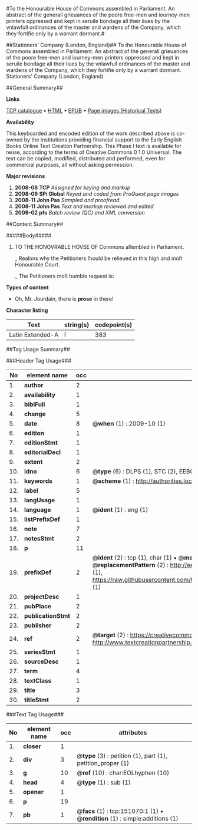 #To the Honourable House of Commons assembled in Parliament. An abstract of the generall grieuances of the poore free-men and iourney-men printers oppressed and kept in seruile bondage all their liues by the vnlawfull ordinances of the master and wardens of the Company, which they fortifie only by a warrant dormant.#

##Stationers' Company (London, England)##
To the Honourable House of Commons assembled in Parliament. An abstract of the generall grieuances of the poore free-men and iourney-men printers oppressed and kept in seruile bondage all their liues by the vnlawfull ordinances of the master and wardens of the Company, which they fortifie only by a warrant dormant.
Stationers' Company (London, England)

##General Summary##

**Links**

[TCP catalogue](http://www.ota.ox.ac.uk/tcp/)  • 
[HTML](http://tei.it.ox.ac.uk/tcp/Texts-HTML/free/A72/A72819.html)  • 
[EPUB](http://tei.it.ox.ac.uk/tcp/Texts-EPUB/free/A72/A72819.epub) • 
[Page images (Historical Texts)](https://data.historicaltexts.jisc.ac.uk/view?pubId=eebo-99899007e&pageId=eebo-99899007e-151070-1)

**Availability**

This keyboarded and encoded edition of the
	       work described above is co-owned by the institutions
	       providing financial support to the Early English Books
	       Online Text Creation Partnership. This Phase I text is
	       available for reuse, according to the terms of Creative
	       Commons 0 1.0 Universal. The text can be copied,
	       modified, distributed and performed, even for
	       commercial purposes, all without asking permission.

**Major revisions**

1. __2008-08__ __TCP__ *Assigned for keying and markup*
1. __2008-09__ __SPi Global__ *Keyed and coded from ProQuest page images*
1. __2008-11__ __John Pas__ *Sampled and proofread*
1. __2008-11__ __John Pas__ *Text and markup reviewed and edited*
1. __2009-02__ __pfs__ *Batch review (QC) and XML conversion*

##Content Summary##

#####Body#####

1. TO THE HONOVRABLE HOVSE OF Commons aſſembled in Parliament.

    _ Reaſons why the Petitioners ſhould be relieued in this high and moſt Honourable Court.

    _ The Petitioners moſt humble request is:

**Types of content**

  * Oh, Mr. Jourdain, there is **prose** in there!

**Character listing**


|Text|string(s)|codepoint(s)|
|---|---|---|
|Latin Extended-A|ſ|383|

##Tag Usage Summary##

###Header Tag Usage###

|No|element name|occ|attributes|
|---|---|---|---|
|1.|__author__|2||
|2.|__availability__|1||
|3.|__biblFull__|1||
|4.|__change__|5||
|5.|__date__|8| @__when__ (1) : 2009-10 (1)|
|6.|__edition__|1||
|7.|__editionStmt__|1||
|8.|__editorialDecl__|1||
|9.|__extent__|2||
|10.|__idno__|6| @__type__ (6) : DLPS (1), STC (2), EEBO-CITATION (1), PROQUEST (1), VID (1)|
|11.|__keywords__|1| @__scheme__ (1) : http://authorities.loc.gov/ (1)|
|12.|__label__|5||
|13.|__langUsage__|1||
|14.|__language__|1| @__ident__ (1) : eng (1)|
|15.|__listPrefixDef__|1||
|16.|__note__|7||
|17.|__notesStmt__|2||
|18.|__p__|11||
|19.|__prefixDef__|2| @__ident__ (2) : tcp (1), char (1)  •  @__matchPattern__ (2) : ([0-9\-]+):([0-9IVX]+) (1), (.+) (1)  •  @__replacementPattern__ (2) : http://eebo.chadwyck.com/downloadtiff?vid=$1&page=$2 (1), https://raw.githubusercontent.com/textcreationpartnership/Texts/master/tcpchars.xml#$1 (1)|
|20.|__projectDesc__|1||
|21.|__pubPlace__|2||
|22.|__publicationStmt__|2||
|23.|__publisher__|2||
|24.|__ref__|2| @__target__ (2) : https://creativecommons.org/publicdomain/zero/1.0/ (1), http://www.textcreationpartnership.org/docs/. (1)|
|25.|__seriesStmt__|1||
|26.|__sourceDesc__|1||
|27.|__term__|4||
|28.|__textClass__|1||
|29.|__title__|3||
|30.|__titleStmt__|2||


###Text Tag Usage###

|No|element name|occ|attributes|
|---|---|---|---|
|1.|__closer__|1||
|2.|__div__|3| @__type__ (3) : petition (1), part (1), petition_proper (1)|
|3.|__g__|10| @__ref__ (10) : char:EOLhyphen (10)|
|4.|__head__|4| @__type__ (1) : sub (1)|
|5.|__opener__|1||
|6.|__p__|19||
|7.|__pb__|1| @__facs__ (1) : tcp:151070:1 (1)  •  @__rendition__ (1) : simple:additions (1)|
